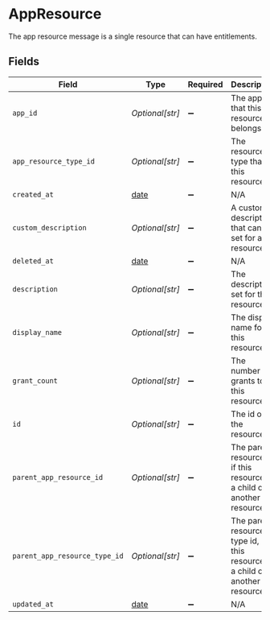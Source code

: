 # AppResource

The app resource message is a single resource that can have entitlements.


## Fields

| Field                                                                         | Type                                                                          | Required                                                                      | Description                                                                   |
| ----------------------------------------------------------------------------- | ----------------------------------------------------------------------------- | ----------------------------------------------------------------------------- | ----------------------------------------------------------------------------- |
| `app_id`                                                                      | *Optional[str]*                                                               | :heavy_minus_sign:                                                            | The app that this resource belongs to.                                        |
| `app_resource_type_id`                                                        | *Optional[str]*                                                               | :heavy_minus_sign:                                                            | The resource type that this resource is.                                      |
| `created_at`                                                                  | [date](https://docs.python.org/3/library/datetime.html#date-objects)          | :heavy_minus_sign:                                                            | N/A                                                                           |
| `custom_description`                                                          | *Optional[str]*                                                               | :heavy_minus_sign:                                                            | A custom description that can be set for a resource.                          |
| `deleted_at`                                                                  | [date](https://docs.python.org/3/library/datetime.html#date-objects)          | :heavy_minus_sign:                                                            | N/A                                                                           |
| `description`                                                                 | *Optional[str]*                                                               | :heavy_minus_sign:                                                            | The description set for the resource.                                         |
| `display_name`                                                                | *Optional[str]*                                                               | :heavy_minus_sign:                                                            | The display name for this resource.                                           |
| `grant_count`                                                                 | *Optional[str]*                                                               | :heavy_minus_sign:                                                            | The number of grants to this resource.                                        |
| `id`                                                                          | *Optional[str]*                                                               | :heavy_minus_sign:                                                            | The id of the resource.                                                       |
| `parent_app_resource_id`                                                      | *Optional[str]*                                                               | :heavy_minus_sign:                                                            | The parent resource id, if this resource is a child of another resource.      |
| `parent_app_resource_type_id`                                                 | *Optional[str]*                                                               | :heavy_minus_sign:                                                            | The parent resource type id, if this resource is a child of another resource. |
| `updated_at`                                                                  | [date](https://docs.python.org/3/library/datetime.html#date-objects)          | :heavy_minus_sign:                                                            | N/A                                                                           |